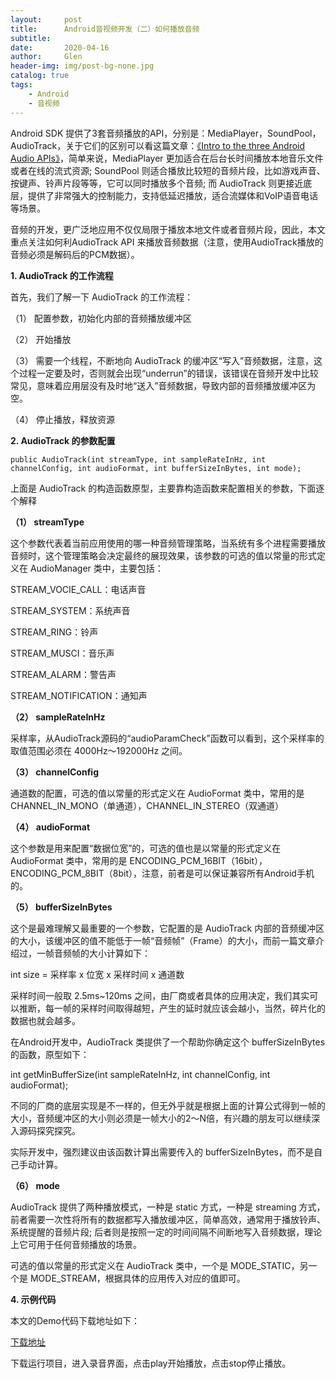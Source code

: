```yaml
---
layout:     post
title:      Android音视频开发（二）如何播放音频
subtitle:   
date:       2020-04-16
author:     Glen
header-img: img/post-bg-none.jpg
catalog: true
tags:
    - Android
    - 音视频
---
```


Android SDK 提供了3套音频播放的API，分别是：MediaPlayer，SoundPool，AudioTrack，关于它们的区别可以看这篇文章：[《Intro to the three Android Audio APIs》](http://www.wiseandroid.com/post/2010/07/13/Intro-to-the-three-Android-Audio-APIs.aspx)，简单来说，MediaPlayer 更加适合在后台长时间播放本地音乐文件或者在线的流式资源; SoundPool 则适合播放比较短的音频片段，比如游戏声音、按键声、铃声片段等等，它可以同时播放多个音频; 而 AudioTrack 则更接近底层，提供了非常强大的控制能力，支持低延迟播放，适合流媒体和VoIP语音电话等场景。

音频的开发，更广泛地应用不仅仅局限于播放本地文件或者音频片段，因此，本文重点关注如何利AudioTrack API 来播放音频数据（注意，使用AudioTrack播放的音频必须是解码后的PCM数据）。

**1. AudioTrack 的工作流程**

首先，我们了解一下 AudioTrack 的工作流程：

（1） 配置参数，初始化内部的音频播放缓冲区

（2） 开始播放

（3） 需要一个线程，不断地向 AudioTrack 的缓冲区“写入”音频数据，注意，这个过程一定要及时，否则就会出现“underrun”的错误，该错误在音频开发中比较常见，意味着应用层没有及时地“送入”音频数据，导致内部的音频播放缓冲区为空。

（4） 停止播放，释放资源

**2. AudioTrack 的参数配置**

```
public AudioTrack(int streamType, int sampleRateInHz, int channelConfig, int audioFormat, int bufferSizeInBytes, int mode);
```

上面是 AudioTrack 的构造函数原型，主要靠构造函数来配置相关的参数，下面逐个解释

**（1） streamType**

这个参数代表着当前应用使用的哪一种音频管理策略，当系统有多个进程需要播放音频时，这个管理策略会决定最终的展现效果，该参数的可选的值以常量的形式定义在 AudioManager 类中，主要包括：

STREAM_VOCIE_CALL：电话声音

STREAM_SYSTEM：系统声音

STREAM_RING：铃声

STREAM_MUSCI：音乐声

STREAM_ALARM：警告声

STREAM_NOTIFICATION：通知声

**（2） sampleRateInHz**

采样率，从AudioTrack源码的“audioParamCheck”函数可以看到，这个采样率的取值范围必须在 4000Hz～192000Hz 之间。

**（3） channelConfig**

通道数的配置，可选的值以常量的形式定义在 AudioFormat 类中，常用的是 CHANNEL_IN_MONO（单通道），CHANNEL_IN_STEREO（双通道）

**（4） audioFormat**

这个参数是用来配置“数据位宽”的，可选的值也是以常量的形式定义在 AudioFormat 类中，常用的是 ENCODING_PCM_16BIT（16bit），ENCODING_PCM_8BIT（8bit），注意，前者是可以保证兼容所有Android手机的。

**（5） bufferSizeInBytes**

这个是最难理解又最重要的一个参数，它配置的是 AudioTrack 内部的音频缓冲区的大小，该缓冲区的值不能低于一帧“音频帧”（Frame）的大小，而前一篇文章介绍过，一帧音频帧的大小计算如下：

int size = 采样率 x 位宽 x 采样时间 x 通道数

采样时间一般取 2.5ms~120ms 之间，由厂商或者具体的应用决定，我们其实可以推断，每一帧的采样时间取得越短，产生的延时就应该会越小，当然，碎片化的数据也就会越多。

在Android开发中，AudioTrack 类提供了一个帮助你确定这个 bufferSizeInBytes 的函数，原型如下：

int getMinBufferSize(int sampleRateInHz, int channelConfig, int audioFormat);

不同的厂商的底层实现是不一样的，但无外乎就是根据上面的计算公式得到一帧的大小，音频缓冲区的大小则必须是一帧大小的2～N倍，有兴趣的朋友可以继续深入源码探究探究。

实际开发中，强烈建议由该函数计算出需要传入的 bufferSizeInBytes，而不是自己手动计算。

**（6） mode**

AudioTrack 提供了两种播放模式，一种是 static 方式，一种是 streaming 方式，前者需要一次性将所有的数据都写入播放缓冲区，简单高效，通常用于播放铃声、系统提醒的音频片段; 后者则是按照一定的时间间隔不间断地写入音频数据，理论上它可用于任何音频播放的场景。

可选的值以常量的形式定义在 AudioTrack 类中，一个是 MODE_STATIC，另一个是 MODE_STREAM，根据具体的应用传入对应的值即可。

**4. 示例代码**

本文的Demo代码下载地址如下：

[下载地址]()

下载运行项目，进入录音界面，点击play开始播放，点击stop停止播放。